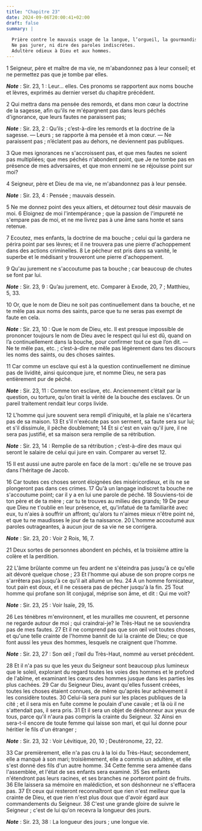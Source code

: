 ```yaml
---
title: "Chapitre 23"
date: 2024-09-06T20:00:41+02:00
draft: false
summary: |
  
  Prière contre le mauvais usage de la langue, l’orgueil, la gourmandise et l’impureté.
  Ne pas jurer, ni dire des paroles indiscrètes.
  Adultère odieux à Dieu et aux hommes.
---
```



1 Seigneur, père et maître de ma vie, ne m'abandonnez pas à leur conseil; et ne permettez pas que je tombe par elles.

***Note*** :  Sir. 23, 1 : Leur… elles. Ces pronoms se rapportent aux noms bouche et lèvres, exprimés au dernier verset du chapitre précédent.

2 Qui mettra dans ma pensée des remords, et dans mon cœur la doctrine de la sagesse, afin qu'ils ne m'épargnent pas dans leurs péchés d'ignorance, que leurs fautes ne paraissent pas;

***Note*** :  Sir. 23, 2 : Qu’ils ; c’est-à-dire les remords et la doctrine de la sagesse. ― Leurs ; se rapporte à ma pensée et à mon cœur. ― Ne paraissent pas ; n’éclatent pas au dehors, ne deviennent pas publiques.

3 Que mes ignorances ne s'accroissent pas, et que mes fautes ne soient pas multipliées; que mes péchés n'abondent point, que Je ne tombe pas en présence de mes adversaires, et que mon ennemi ne se réjouisse point sur moi?


4 Seigneur, père et Dieu de ma vie, ne m'abandonnez pas à leur pensée.

***Note*** :  Sir. 23, 4 : Pensée ; mauvais dessein.

5 Ne me donnez point des yeux altiers, et détournez tout désir mauvais de moi. 6 Eloignez de moi l'intempérance ; que la passion de l'impureté ne s'empare pas de moi, et ne me livrez pas à une âme sans honte et sans retenue.


7 Ecoutez, mes enfants, la doctrine de ma bouche ; celui qui la gardera ne périra point par ses lèvres; et il ne trouvera pas une pierre d'achoppement dans des actions criminelles. 8 Le pécheur est pris dans sa vanité, le superbe et le médisant y trouveront une pierre d'achoppement.


9 Qu'au jurement ne s'accoutume pas ta bouche ; car beaucoup de chutes se font par lui.

***Note*** :  Sir. 23, 9 : Qu’au jurement, etc. Comparer à Exode, 20, 7 ; Matthieu, 5, 33.

10 Or, que le nom de Dieu ne soit pas continuellement dans ta bouche, et ne te mêle pas aux noms des saints, parce que tu ne seras pas exempt de faute en cela.

***Note*** :  Sir. 23, 10 : Que le nom de Dieu, etc. Il est presque impossible de prononcer toujours le nom de Dieu avec le respect qui lui est dû, quand on l’a continuellement dans la bouche, pour confirmer tout ce que l’on dit. ― Ne te mêle pas, etc. ; c’est-à-dire ne mêle pas légèrement dans tes discours les noms des saints, ou des choses saintes.

11 Car comme un esclave qui est à la question continuellement ne diminue pas de lividité, ainsi quiconque jure, et nomme Dieu, ne sera pas entièrement pur de péché.

***Note*** :  Sir. 23, 11 : Comme ton esclave, etc. Anciennement c’était par la question, ou torture, qu’on tirait la vérité de la bouche des esclaves. Or un pareil traitement rendait leur corps livide.


12 L'homme qui jure souvent sera rempli d'iniquité, et la plaie ne s'écartera pas de sa maison. 13 Et s'il n'exécute pas son serment, sa faute sera sur lui; et s'il dissimule, il pèche doublement; 14 Et si c'est en vain qu'il jure, il ne sera pas justifié, et sa maison sera remplie de sa rétribution.

***Note*** :  Sir. 23, 14 : Remplie de sa rétribution ; c’est-à-dire des maux qui seront le salaire de celui qui jure en vain. Comparer au verset 12.

15 Il est aussi une autre parole en face de la mort : qu'elle ne se trouve pas dans l'héritage de Jacob.


16 Car toutes ces choses seront éloignées des miséricordieux, et ils ne se plongeront pas dans ces crimes. 17 Qu'à un langage indiscret ta bouche ne s'accoutume point; car il y a en lui une parole de péché. 18 Souviens-toi de ton père et de ta mère ; car tu te trouves au milieu des grands; 19 De peur que Dieu ne t'oublie en leur présence, et, qu'infatué de ta familiarité avec eux, tu n'aies à souffrir un affront; qu'alors tu n'aimes mieux n'être point né, et que tu ne maudisses le jour de ta naissance. 20 L'homme accoutumé aux paroles outrageantes, à aucun jour de sa vie ne se corrigera.

***Note*** :  Sir. 23, 20 : Voir 2 Rois, 16, 7.

21 Deux sortes de personnes abondent en péchés, et la troisième attire la colère et la perdition.


22 L'âme brûlante comme un feu ardent ne s'éteindra pas jusqu'à ce qu'elle ait dévoré quelque chose ; 23 Et l'homme qui abuse de son propre corps ne s'arrêtera pas jusqu'à ce qu'il ait allumé un feu. 24 A un homme fornicateur, tout pain est doux, et il ne cessera pas de pécher jusqu'à la fin. 25 Tout homme qui profane son lit conjugal, méprise son âme, et dit : Qui me voit?

***Note*** :  Sir. 23, 25 : Voir Isaïe, 29, 15.

26 Les ténèbres m'environnent, et les murailles me couvrent, et personne ne regarde autour de moi ; qui craindrai-je? le Très-Haut ne se souviendra pas de mes fautes. 27 Et il ne comprend pas que son œil voit toutes choses, et qu'une telle crainte de l'homme bannit de lui la crainte de Dieu; ce que font aussi les yeux des hommes, lesquels ne craignent que l'homme.

***Note*** :  Sir. 23, 27 : Son œil ; l’œil du Très-Haut, nommé au verset précédent.

28 Et il n'a pas su que les yeux du Seigneur sont beaucoup plus lumineux que le soleil, explorant du regard toutes les voies des hommes et le profond de l'abîme, et examinant les cœurs des hommes jusque dans les parties les plus cachées. 29 Car du Seigneur Dieu, avant qu'elles fussent créées, toutes les choses étaient connues, de même qu'après leur achèvement il les considère toutes. 30 Celui-là sera puni sur les places publiques de la cité ; et il sera mis en fuite comme le poulain d'une cavale ; et là où il ne s'attendait pas, il sera pris. 31 Et il sera un objet de déshonneur aux yeux de tous, parce qu'il n'aura pas compris la crainte du Seigneur. 32 Ainsi en sera-t-il encore de toute femme qui laisse son mari, et qui lui donne pour héritier le fils d'un étranger ;

***Note*** :  Sir. 23, 32 : Voir Lévitique, 20, 10 ; Deutéronome, 22, 22.

33 Car premièrement, elle n'a pas cru à la loi du Très-Haut; secondement, elle a manqué à son mari; troisièmement, elle a commis un adultère, et elle s'est donné des fils d'un autre homme. 34 Cette femme sera amenée dans l'assemblée, et l'état de ses enfants sera examiné. 35 Ses enfants n'étendront pas leurs racines, et ses branches ne porteront point de fruits. 36 Elle laissera sa mémoire en malédiction, et son déshonneur ne s'effacera pas. 37 Et ceux qui resteront reconnaîtront que rien n'est meilleur que la crainte de Dieu, et que rien n'est plus doux que d'avoir égard aux commandements du Seigneur. 38 C'est une grande gloire de suivre le Seigneur ; c'est de lui qu'on recevra la longueur des jours.

***Note*** :  Sir. 23, 38 : La longueur des jours ; une longue vie.

